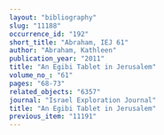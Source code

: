 ```yaml
---
layout: "bibliography"
slug: "11188"
occurrence_id: "192"
short_title: "Abraham, IEJ 61"
author: "Abraham, Kathleen"
publication_year: "2011"
title: "An Egibi Tablet in Jerusalem"
volume_no_: "61"
pages: "68-73"
related_objects: "6357"
journal: "Israel Exploration Journal"
title: "An Egibi Tablet in Jerusalem"
previous_item: "11191"
---
```

